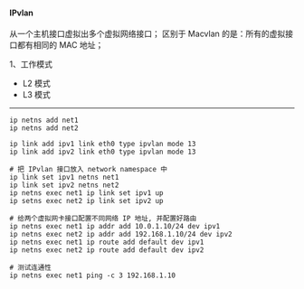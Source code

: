 #### IPvlan 

从一个主机接口虚拟出多个虚拟网络接口；
区别于 Macvlan 的是：所有的虚拟接口都有相同的 MAC 地址；

1、工作模式
- L2 模式
- L3 模式

---
```shell
ip netns add net1
ip netns add net2

ip link add ipv1 link eth0 type ipvlan mode 13
ip link add ipv2 link eth0 type ipvlan mode 13

# 把 IPvlan 接口放入 network namespace 中
ip link set ipv1 netns net1
ip link set ipv2 netns net2
ip netns exec net1 ip link set ipv1 up
ip setns exec net2 ip link set ipv2 up

# 给两个虚拟网卡接口配置不同网络 IP 地址, 并配置好路由
ip netns exec net1 ip addr add 10.0.1.10/24 dev ipv1
ip netns exec net2 ip addr add 192.168.1.10/24 dev ipv2
ip netns exec net1 ip route add default dev ipv1
ip netns exec net2 ip route add default dev ipv2

# 测试连通性
ip netns exec net1 ping -c 3 192.168.1.10
```